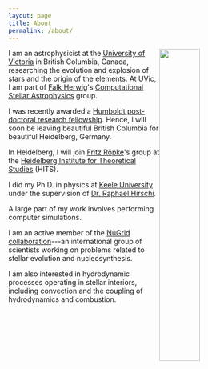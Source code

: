 ```yaml
---
layout: page
title: About
permalink: /about/
---
```



<img style="float: right" src="https://farm9.staticflickr.com/8573/16267731841_a876834236.jpg" height="40%" width="40%">

I am an astrophysicist at the [University of Victoria](http://www.uvic.ca/)
in British Columbia, Canada, researching the evolution and explosion of
stars and the origin of the elements. At UVic, I am part of
[Falk Herwig](http://www.astro.uvic.ca/~fherwig)'s [Computational
Stellar Astrophysics](http://csa.phys.uvic.ca/) group.

I was recently awarded a [Humboldt post-doctoral research
fellowship](http://www.humboldt-foundation.de).
Hence, I will soon be leaving beautiful British Columbia for
beautiful Heidelberg, Germany.

In Heidelberg, I will join [Fritz Röpke](http://www.friedrich-roepke.de/)'s
group at the [Heidelberg Institute for Theoretical
Studies](http://www.h-its.org/english/research/tap/) (HITS).

I did my Ph.D. in physics at [Keele University](http://www.keele.ac.uk/)
under the supervision of
[Dr. Raphael Hirschi](http://www.astro.keele.ac.uk/~hirschi).

A large part of my work involves performing computer simulations.

I am an active member of the [NuGrid
collaboration](www.nugridstars.org)---an international group
of scientists working on problems related to stellar evolution and
nucleosynthesis.

I am also interested in hydrodynamic processes operating in stellar
interiors, including convection and the coupling of hydrodynamics and
combustion.
